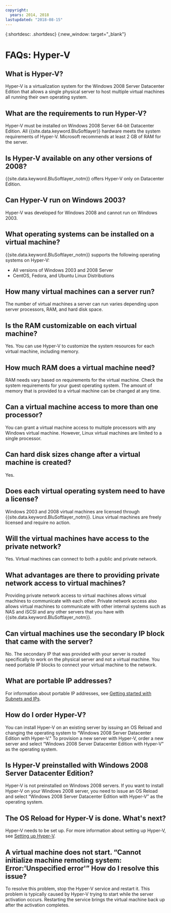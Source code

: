 ```yaml
---
copyright:
  years: 2014, 2018
lastupdated: "2018-08-15"
---
```

{:shortdesc: .shortdesc}
{:new_window: target="_blank"}

# FAQs: Hyper-V

## What is Hyper-V?

Hyper-V is a virtualization system for the Windows 2008 Server Datacenter Edition that allows a single physical server to host multiple virtual machines all running their own operating system.

## What are the requirements to run Hyper-V?

Hyper-V must be installed on Windows 2008 Server 64-bit Datacenter Edition. All {{site.data.keyword.BluSoftlayer}} hardware meets the system requirements of Hyper-V. Microsoft recommends at least 2 GB of RAM for the server.

## Is Hyper-V available on any other versions of 2008?

{{site.data.keyword.BluSoftlayer_notm}} offers Hyper-V only on Datacenter Edition.

## Can Hyper-V run on Windows 2003? 

Hyper-V was developed for Windows 2008 and cannot run on Windows 2003.

## What operating systems can be installed on a virtual machine?

{{site.data.keyword.BluSoftlayer_notm}} supports the following operating systems on Hyper-V:

* All versions of Windows 2003 and 2008 Server
* CentOS, Fedora, and Ubuntu Linux Distributions

## How many virtual machines can a server run?

The number of virtual machines a server can run varies depending upon server processors, RAM, and hard disk space.

## Is the RAM customizable on each virtual machine?

Yes. You can use Hyper-V to customize the system resources for each virtual machine, including memory.

## How much RAM does a virtual machine need?

RAM needs vary based on requirements for the virtual machine. Check the system requirements for your guest operating system. The amount of memory that is provided to a virtual machine can be changed at any time.

## Can a virtual machine access to more than one processor?

You can grant a virtual machine access to multiple processors with any Windows virtual machine. However, Linux virtual machines are limited to a single processor.

## Can hard disk sizes change after a virtual machine is created?

Yes.

## Does each virtual operating system need to have a license?

Windows 2003 and 2008 virtual machines are licensed through {{site.data.keyword.BluSoftlayer_notm}}. Linux virtual machines are freely licensed and require no action.

## Will the virtual machines have access to the private network?

Yes. Virtual machines can connect to both a public and private network.

## What advantages are there to providing private network access to virtual machines?

Providing private network access to virtual machines allows virtual machines to communicate with each other. Private network access also allows virtual machines to communicate with other internal systems such as NAS and iSCSI and any other servers that you have with {{site.data.keyword.BluSoftlayer_notm}}.

## Can virtual machines use the secondary IP block that came with the server?

No. The secondary IP that was provided with your server is routed specifically to work on the physical server and not a virtual machine. You need portable IP blocks to connect your virtual machine to the network.

## What are portable IP addresses?

For information about portable IP addresses, see [Getting started with Subnets and IPs](/docs/infrastructure/subnets/getting-started.html).

## How do I order Hyper-V?

You can install Hyper-V on an existing server by issuing an OS Reload and changing the operating system to “Windows 2008 Server Datacenter Edition with Hyper-V." To provision a new server with Hyper-V, order a new server and select “Windows 2008 Server Datacenter Edition with Hyper-V” as the operating system.

## Is Hyper-V preinstalled with Windows 2008 Server Datacenter Edition?

Hyper-V is not preinstalled on Windows 2008 servers. If you want to install Hyper-V on your Windows 2008 server, you need to issue an OS Reload and select “Windows 2008 Server Datacenter Edition with Hyper-V” as the operating system.

## The OS Reload for Hyper-V is done. What's next?

Hyper-V needs to be set up. For more information about setting up Hyper-V, see [Setting up Hyper-V](/docs/infrastructure/virtualization/hyper-v-setup.html).

## A virtual machine does not start. “Cannot initialize machine remoting system: Error:'Unspecified error'” How do I resolve this issue?

To resolve this problem, stop the Hyper-V service and restart it. This problem is typically caused by Hyper-V trying to start while the server activation occurs. Restarting the service brings the virtual machine back up after the activation completes.
